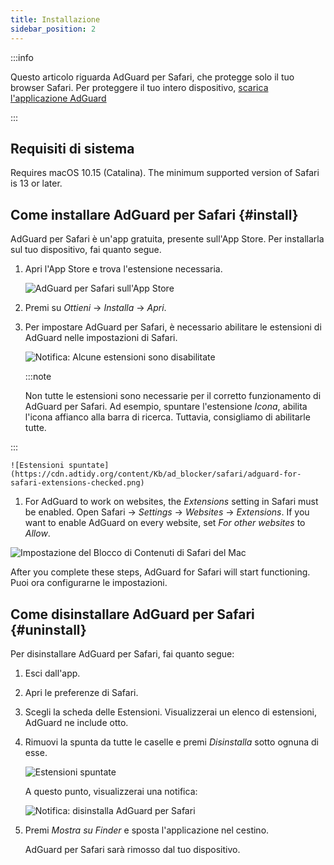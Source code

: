 ```yaml
---
title: Installazione
sidebar_position: 2
---
```


:::info

Questo articolo riguarda AdGuard per Safari, che protegge solo il tuo browser Safari. Per proteggere il tuo intero dispositivo, [scarica l'applicazione AdGuard](https://agrd.io/download-kb-adblock)

:::

## Requisiti di sistema

Requires macOS 10.15 (Catalina). The minimum supported version of Safari is 13 or later.

## Come installare AdGuard per Safari {#install}

AdGuard per Safari è un'app gratuita, presente sull'App Store. Per installarla sul tuo dispositivo, fai quanto segue.

1. Apri l'App Store e trova l'estensione necessaria.

    ![AdGuard per Safari sull'App Store](https://cdn.adtidy.org/content/Kb/ad_blocker/safari/adguard-for-safari-app-store.png)

1. Premi su *Ottieni* → *Installa* → *Apri*.

1. Per impostare AdGuard per Safari, è necessario abilitare le estensioni di AdGuard nelle impostazioni di Safari.

    ![Notifica: Alcune estensioni sono disabilitate](https://cdn.adtidy.org/content/Kb/ad_blocker/safari/adguard-for-safari-notification.png)

    :::note

    Non tutte le estensioni sono necessarie per il corretto funzionamento di AdGuard per Safari. Ad esempio, spuntare l'estensione *Icona*, abilita l'icona affianco alla barra di ricerca. Tuttavia, consigliamo di abilitarle tutte.


:::

    ![Estensioni spuntate](https://cdn.adtidy.org/content/Kb/ad_blocker/safari/adguard-for-safari-extensions-checked.png)

1. For AdGuard to work on websites, the *Extensions* setting in Safari must be enabled. Open Safari → *Settings* → *Websites* → *Extensions*. If you want to enable AdGuard on every website, set *For other websites* to *Allow*.

![Impostazione del Blocco di Contenuti di Safari del Mac](https://cdn.adtidy.org/content/Kb/ad_blocker/safari/macos_extensions.png)
<!-- adguard-for-safari-content-blocker-setting-macos.png -->

After you complete these steps, AdGuard for Safari will start functioning. Puoi ora configurarne le impostazioni.

## Come disinstallare AdGuard per Safari {#uninstall}

Per disinstallare AdGuard per Safari, fai quanto segue:

1. Esci dall'app.

1. Apri le preferenze di Safari.

1. Scegli la scheda delle Estensioni. Visualizzerai un elenco di estensioni, AdGuard ne include otto.

1. Rimuovi la spunta da tutte le caselle e premi *Disinstalla* sotto ognuna di esse.

    ![Estensioni spuntate](https://cdn.adtidy.org/public/Adguard/kb/installation/Safari/extensionschecked.png)

    A questo punto, visualizzerai una notifica:

    ![Notifica: disinstalla AdGuard per Safari](https://cdn.adtidy.org/public/Adguard/kb/installation/Safari/showinfinder.png)

1. Premi *Mostra su Finder* e sposta l'applicazione nel cestino.

    AdGuard per Safari sarà rimosso dal tuo dispositivo.
